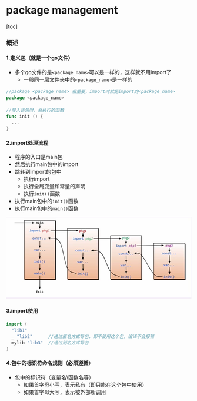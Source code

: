 # package management

[toc]

### 概述

#### 1.定义包（就是一个go文件）
* 多个go文件的是`<package_name>`可以是一样的，这样就不用import了
  * 一般同一层文件夹中的`<package_name>`是一样的
```go
//package <package_name> 很重要，import时就是import的<package_name>
package <package_name>

//导入该包时，会执行的函数
func init () {
  ...
}
```

#### 2.import处理流程
* 程序的入口是main包
* 然后执行main包中的import
* 跳转到import的包中
  * 执行import
  * 执行全局变量和常量的声明
  * 执行`init()`函数
* 执行main包中的`init()`函数
* 执行main包中的`main()`函数

![](./imgs/package_management_01.png)

#### 3.import使用
```go
import (
  "lib1"
  _ "lib2"      //通过匿名方式导包，即不使用这个包，编译不会报错
  mylib "lib3"  //通过别名方式导包
)
```

#### 4.包中的标识符命名规则（必须遵循）
* 包中的标识符（变量名\函数名等）
  * 如果首字母小写，表示私有（即只能在这个包中使用）
  * 如果首字母大写，表示被外部所调用
